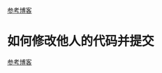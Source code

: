 [参考博客](https://lokalise.com/blog/10-git-commands-for-day-to-day-work/?utm_source=google&utm_medium=cpc&utm_campaign=&utm_content=-&utm_term=&gclid=CjwKCAiA4KaRBhBdEiwAZi1zzipQW5bNAGLKNWoNYhu-Fn2EVVBmb0gkIYeXpEkW0EVD9dtcq97KAxoCLaQQAvD_BwE)


# 如何修改他人的代码并提交
[参考博客](https://blog.csdn.net/excelNo1/article/details/120533970)